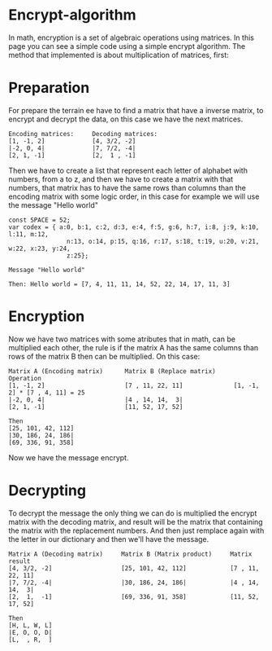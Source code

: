 # Encrypt-algorithm

In math, encryption is a set of algebraic operations using matrices. In this page you can see a simple code using a simple encrypt algorithm. The method that implemented is about multiplication of matrices, first:

# Preparation

For prepare the terrain ee have to find a matrix that have a inverse matrix, to encrypt and decrypt the data, on this case we have the next matrices.

```
Encoding matrices:     Decoding matrices:
[1, -1, 2]             [4, 3/2, -2]
|-2, 0, 4|             |7, 7/2, -4|
[2, 1, -1]             [2,  1 , -1]
```
Then we have to create a list  that represent each letter of alphabet with numbers, from a to z, and then we have to create a matrix with that numbers, that matrix has to have the same rows than columns than the encoding matrix with some logic order, in this case for example we will use the message "Hello world"

```
const SPACE = 52;
var codex = { a:0, b:1, c:2, d:3, e:4, f:5, g:6, h:7, i:8, j:9, k:10, l:11, m:12,
                n:13, o:14, p:15, q:16, r:17, s:18, t:19, u:20, v:21, w:22, x:23, y:24,
                z:25};
                
Message "Hello world"

Then: Hello world = [7, 4, 11, 11, 14, 52, 22, 14, 17, 11, 3]
```
# Encryption

Now we have two matrices with some atributes that in math, can be multiplied each other, the rule is if the matrix A has the same columns than rows of the matrix B then can be multiplied. On this case:

```
Matrix A (Encoding matrix)      Matrix B (Replace matrix)     Operation
[1, -1, 2]                      [7 , 11, 22, 11]              [1, -1, 2] * [7 , 4, 11] = 25
|-2, 0, 4|                      |4 , 14, 14,  3|
[2, 1, -1]                      [11, 52, 17, 52]

Then
[25, 101, 42, 112]
|30, 186, 24, 186|
[69, 336, 91, 358]
```
Now we have the message encrypt.

# Decrypting

To decrypt the message the only thing we can do is multiplied the encrypt matrix with the decoding matrix, and result will be the matrix that containing the matrix with the replacement numbers. And then just remplace again with the letter in our dictionary and then we'll have the message.

```
Matrix A (Decoding matrix)     Matrix B (Matrix product)     Matrix result
[4, 3/2, -2]                   [25, 101, 42, 112]            [7 , 11, 22, 11]
|7, 7/2, -4|                   |30, 186, 24, 186|            |4 , 14, 14,  3|
[2,  1,  -1]                   [69, 336, 91, 358]            [11, 52, 17, 52]

Then
[H, L, W, L]
|E, O, O, D|
[L,  , R,  ]
```
